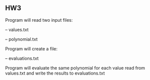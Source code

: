 ## HW3
Program will read two input files:

– values.txt

– polynomial.txt


Program will create a file:

– evaluations.txt


Program will evaluate the same polynomial for each value read from values.txt and write the results to evaluations.txt

